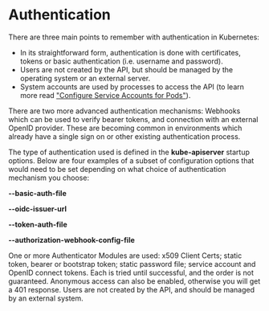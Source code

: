 # Authentication

There are three main points to remember with authentication in Kubernetes:

* In its straightforward form, authentication is done with certificates, tokens or basic authentication (i.e. username and password).
* Users are not created by the API, but should be managed by the operating system or an external server.
* System accounts are used by processes to access the API (to learn more read ["Configure Service Accounts for Pods"](https://kubernetes.io/docs/tasks/configure-pod-container/configure-service-account/)).

There are two more advanced authentication mechanisms: Webhooks which can be used to verify bearer tokens, and connection with an external OpenID provider. These are becoming common in environments which already have a single sign on or other existing authentication process.

The type of authentication used is defined in the **kube-apiserver** startup options. Below are four examples of a subset of configuration options that would need to be set depending on what choice of authentication mechanism you choose:

**--basic-auth-file**

**--oidc-issuer-url**

**--token-auth-file**

**--authorization-webhook-config-file**

One or more Authenticator Modules are used: x509 Client Certs; static token, bearer or bootstrap token; static password file; service account and OpenID connect tokens. Each is tried until successful, and the order is not guaranteed. Anonymous access can also be enabled, otherwise you will get a 401 response. Users are not created by the API, and should be managed by an external system.
